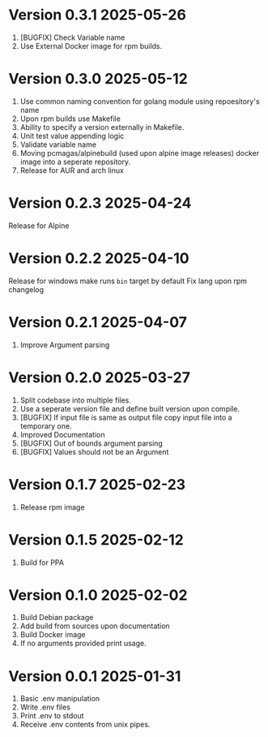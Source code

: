 # Version 0.3.1 2025-05-26

1. [BUGFIX] Check Variable name
2. Use External Docker image for rpm builds.

# Version 0.3.0 2025-05-12

1. Use common naming convention for golang module using repoesitory's name
2. Upon rpm builds use Makefile
3. Ability to specify a version externally in Makefile.
4. Unit test value appending logic
5. Validate variable name
6. Moving pcmagas/alpinebuild (used upon alpine image releases) docker image into a seperate repository.
7. Release for AUR and arch linux

# Version 0.2.3 2025-04-24

Release for Alpine

# Version 0.2.2 2025-04-10

Release for windows
make runs `bin` target by default
Fix lang upon rpm changelog

# Version 0.2.1 2025-04-07

1. Improve Argument parsing

# Version 0.2.0 2025-03-27

1. Split codebase into multiple files.
2. Use a seperate version file and define built version upon compile.
4. [BUGFIX] If input file is same as output file copy input file into a temporary one.
5. Improved Documentation
6. [BUGFIX] Out of bounds argument parsing
7. [BUGFIX] Values should not be an Argument

# Version 0.1.7 2025-02-23

1. Release rpm image

# Version 0.1.5 2025-02-12

1. Build for PPA

# Version 0.1.0 2025-02-02

1. Build Debian package
2. Add build from sources upon documentation
3. Build Docker image
4. If no arguments provided print usage.

# Version 0.0.1 2025-01-31

1. Basic .env manipulation
2. Write .env files
3. Print .env to stdout
4. Receive .env contents from unix pipes.
